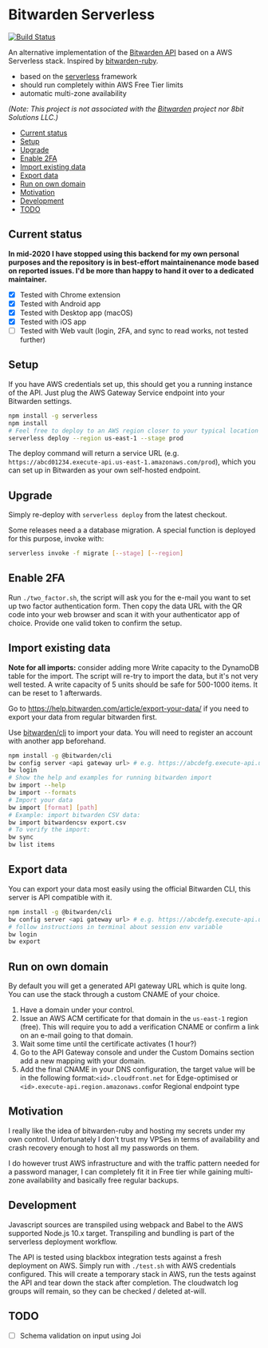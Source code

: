 # Bitwarden Serverless

[![Build Status](https://travis-ci.org/vvondra/bitwarden-serverless.svg?branch=master)](https://travis-ci.org/vvondra/bitwarden-serverless)

An alternative implementation of the [Bitwarden API](https://github.com/bitwarden/core) based on a AWS Serverless stack. Inspired by [bitwarden-ruby](https://github.com/jcs/bitwarden-ruby).

  - based on the [serverless](https://serverless.com/) framework
  - should run completely within AWS Free Tier limits
  - automatic multi-zone availability

*(Note: This project is not associated with the [Bitwarden](https://bitwarden.com/) project nor 8bit Solutions LLC.)*

  * [Current status](#current-status)
  * [Setup](#setup)
  * [Upgrade](#upgrade)
  * [Enable 2FA](#enable-2fa)
  * [Import existing data](#import-existing-data)
  * [Export data](#export-data)
  * [Run on own domain](#run-on-own-domain)
  * [Motivation](#motivation)
  * [Development](#development)
  * [TODO](#todo)


## Current status

**In mid-2020 I have stopped using this backend for my own personal purposes and the repository is in best-effort maintainenance mode based on reported issues. I'd be more than happy to hand it over to a dedicated maintainer.**

- [x] Tested with Chrome extension
- [x] Tested with Android app
- [x] Tested with Desktop app (macOS)
- [x] Tested with iOS app
- [ ] Tested with Web vault (login, 2FA, and sync to read works, not tested further)

## Setup

If you have AWS credentials set up, this should get you a running instance of the API. Just plug the AWS Gateway Service endpoint into your Bitwarden settings.

```bash
npm install -g serverless
npm install
# Feel free to deploy to an AWS region closer to your typical location
serverless deploy --region us-east-1 --stage prod
```

The deploy command will return a service URL (e.g. `https://abcd01234.execute-api.us-east-1.amazonaws.com/prod`), which you can set up in Bitwarden as your own self-hosted endpoint.

## Upgrade

Simply re-deploy with `serverless deploy` from the latest checkout.

Some releases need a a database migration. A special function is deployed for this purpose, invoke with:
```bash
serverless invoke -f migrate [--stage] [--region]
```

## Enable 2FA

Run `./two_factor.sh`, the script will ask you for the e-mail you want to set up two factor authentication form. Then copy the data URL with the QR code into your web browser and scan it with your authenticator app of choice. Provide one valid token to confirm the setup.

## Import existing data

**Note for all imports:** consider adding more Write capacity to the DynamoDB table for the import. The script will re-try to import the data, but it's not very well tested. A write capacity of 5 units should be safe for 500-1000 items. It can be reset to 1 afterwards.

Go to https://help.bitwarden.com/article/export-your-data/ if you need to export your data from regular bitwarden first.

Use [bitwarden/cli](https://github.com/bitwarden/cli) to import your data.  You will need to register an account with another app beforehand.

```bash
npm install -g @bitwarden/cli
bw config server <api gateway url> # e.g. https://abcdefg.execute-api.us-east-1.amazonaws.com/prod/
bw login
# Show the help and examples for running bitwarden import
bw import --help
bw import --formats
# Import your data
bw import [format] [path]
# Example: import bitwarden CSV data:
bw import bitwardencsv export.csv
# To verify the import:
bw sync
bw list items
```

## Export data

You can export your data most easily using the official Bitwarden CLI, this server is API compatible with it.

```bash
npm install -g @bitwarden/cli
bw config server <api gateway url> # e.g. https://abcdefg.execute-api.us-east-1.amazonaws.com/prod/
# follow instructions in terminal about session env variable
bw login
bw export
```

## Run on own domain

By default you will get a generated API gateway URL which is quite long. You can use the stack through a custom CNAME of your choice.

1. Have a domain under your control.
1. Issue an AWS ACM certificate for that domain in the `us-east-1` region (free). This will require you to add a verification CNAME or confirm a link on an e-mail going to that domain.
1. Wait some time until the certificate activates (1 hour?)
1. Go to the API Gateway console and under the Custom Domains section add a new mapping with your domain.
1. Add the final CNAME in your DNS configuration, the target value will be in the following format:`<id>.cloudfront.net` for Edge-optimised or `<id>.execute-api.region.amazonaws.com`for Regional endpoint type

## Motivation

I really like the idea of bitwarden-ruby and hosting my secrets under my own control. Unfortunately I don't trust my VPSes in terms of availability and crash recovery enough to host all my passwords on them.

I do however trust AWS infrastructure and with the traffic pattern needed for a password manager, I can completely fit it in Free tier while gaining multi-zone availability and basically free regular backups.

## Development

Javascript sources are transpiled using webpack and Babel to the AWS supported Node.js 10.x target. Transpiling and bundling is part of the serverless deployment workflow.

The API is tested using blackbox integration tests against a fresh deployment on AWS. Simply run with `./test.sh` with AWS credentials configured. This will create a temporary stack in AWS, run the tests against the API and tear down the stack after completion.  The cloudwatch log groups will remain, so they can be checked / deleted at-will.

## TODO

- [ ] Schema validation on input using Joi
